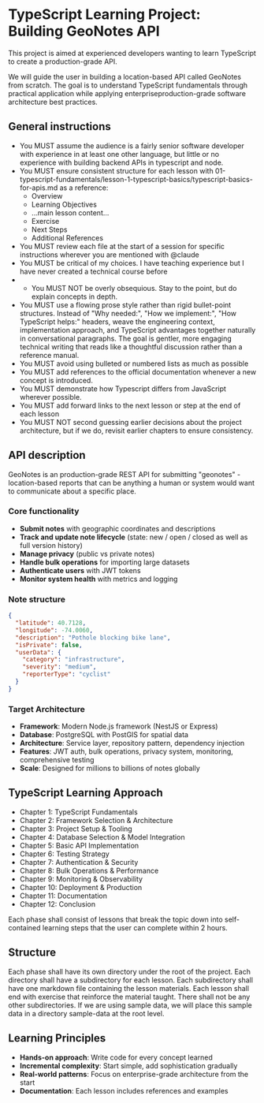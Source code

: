 # TypeScript Learning Project: Building GeoNotes API

This project is aimed at experienced developers wanting to learn TypeScript to create a production-grade API. 

We will guide the user in building a location-based API called GeoNotes from scratch. The goal is to understand TypeScript fundamentals through practical application while applying enterpriseproduction-grade software architecture best practices.

## General instructions
- You MUST assume the audience is a fairly senior software developer with experience in at least one other language, but little or no experience with building backend APIs in typescript and node.
- You MUST ensure consistent structure for each lesson with 01-typescript-fundamentals/lesson-1-typescript-basics/typescript-basics-for-apis.md as a reference:
  - Overview
  - Learning Objectives
  - ...main lesson content...
  - Exercise
  - Next Steps
  - Additional References
- You MUST review each file at the start of a session for specific instructions wherever you are mentioned with @claude
- You MUST be critical of my choices. I have teaching experience but I have never created a technical course before
- - You MUST NOT be overly obsequious. Stay to the point, but do explain concepts in depth. 
- You MUST use a flowing prose style rather than rigid bullet-point structures. Instead of "Why needed:", "How we implement:", "How TypeScript helps:" headers, weave the engineering context, implementation approach, and TypeScript advantages together naturally in conversational paragraphs. The goal is gentler, more engaging technical writing that reads like a thoughtful discussion rather than a reference manual.
- You MUST avoid using bulleted or numbered lists as much as possible
- You MUST add references to the official documentation whenever a new concept is introduced.
- You MUST demonstrate how Typescript differs from JavaScript wherever possible.
- You MUST add forward links to the next lesson or step at the end of each lesson
- You MUST NOT second guessing earlier decisions about the project architecture, but if we do, revisit earlier chapters to ensure consistency.

## API description

GeoNotes is an production-grade REST API for submitting "geonotes" - location-based reports that can be anything a human or system would want to communicate about a specific place. 

### Core functionality
- **Submit notes** with geographic coordinates and descriptions
- **Track and update note lifecycle** (state: new / open / closed as well as full version history)
- **Manage privacy** (public vs private notes)
- **Handle bulk operations** for importing large datasets
- **Authenticate users** with JWT tokens
- **Monitor system health** with metrics and logging

### Note structure
```json
{
  "latitude": 40.7128,
  "longitude": -74.0060,
  "description": "Pothole blocking bike lane",
  "isPrivate": false,
  "userData": {
    "category": "infrastructure",
    "severity": "medium",
    "reporterType": "cyclist"
  }
}
```


### Target Architecture
- **Framework**: Modern Node.js framework (NestJS or Express)
- **Database**: PostgreSQL with PostGIS for spatial data
- **Architecture**: Service layer, repository pattern, dependency injection
- **Features**: JWT auth, bulk operations, privacy system, monitoring, comprehensive testing
- **Scale**: Designed for millions to billions of notes globally

## TypeScript Learning Approach
- Chapter 1: TypeScript Fundamentals
- Chapter 2: Framework Selection & Architecture
- Chapter 3: Project Setup & Tooling
- Chapter 4: Database Selection & Model Integration
- Chapter 5: Basic API Implementation
- Chapter 6: Testing Strategy
- Chapter 7: Authentication & Security
- Chapter 8: Bulk Operations & Performance
- Chapter 9: Monitoring & Observability
- Chapter 10: Deployment & Production
- Chapter 11: Documentation
- Chapter 12: Conclusion

Each phase shall consist of lessons that break the topic down into self-contained learning steps that the user can complete within 2 hours.

## Structure
Each phase shall have its own directory under the root of the project. Each directory shall have a subdirectory for each lesson. Each subdirectory shall have one markdown file containing the lesson materials. Each lesson shall end with exercise that reinforce the material taught. There shall not be any other subdirectories. If we are using sample data, we will place this sample data in a directory sample-data at the root level. 

## Learning Principles
- **Hands-on approach**: Write code for every concept learned
- **Incremental complexity**: Start simple, add sophistication gradually
- **Real-world patterns**: Focus on enterprise-grade architecture from the start
- **Documentation**: Each lesson includes references and examples

